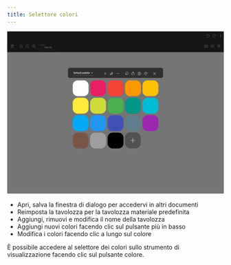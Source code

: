 ```yaml
---
title: Selettore colori
---
```


![Selettore colori](color_picker.png)

* Apri, salva la finestra di dialogo per accedervi in altri documenti
* Reimposta la tavolozza per la tavolozza materiale predefinita
* Aggiungi, rimuovi e modifica il nome della tavolozza
* Aggiungi nuovi colori facendo clic sul pulsante più in basso
* Modifica i colori facendo clic a lungo sul colore

È possibile accedere al selettore dei colori sullo strumento di visualizzazione facendo clic sul pulsante colore.
